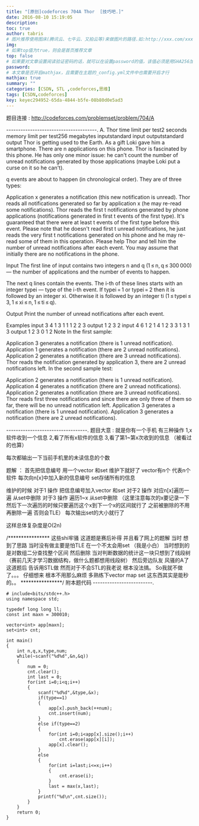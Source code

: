 ```yaml
---
title: "[原创]codeforces 704A Thor  [技巧吧.]"
date: 2016-08-10 15:19:05
description:
toc: true
author: tabris
# 图片推荐使用图床(腾讯云、七牛云、又拍云等)来做图片的路径.如:http://xxx.com/xxx.jpg
img:
# 如果top值为true，则会是首页推荐文章
top: false
# 如果要对文章设置阅读验证密码的话，就可以在设置password的值，该值必须是用SHA256加密后的密码，防止被他人识破
password:
# 本文章是否开启mathjax，且需要在主题的_config.yml文件中也需要开启才行
mathjax: true
summary: ""
categories: [CSDN, STL ,codeforces,思维]
tags: [CSDN,codeforces]
key: keyec294952-65da-4844-b5fe-08b80d0e5ad3
---
```


题目连接 : http://codeforces.com/problemset/problem/704/A

--------------------------------------.
A. Thor
time limit per test2 seconds
memory limit per test256 megabytes
inputstandard input
outputstandard output
Thor is getting used to the Earth. As a gift Loki gave him a smartphone. There are n applications on this phone. Thor is fascinated by this phone. He has only one minor issue: he can't count the number of unread notifications generated by those applications (maybe Loki put a curse on it so he can't).

q events are about to happen (in chronological order). They are of three types:

Application x generates a notification (this new notification is unread).
Thor reads all notifications generated so far by application x (he may re-read some notifications).
Thor reads the first t notifications generated by phone applications (notifications generated in first t events of the first type). It's guaranteed that there were at least t events of the first type before this event. Please note that he doesn't read first t unread notifications, he just reads the very first t notifications generated on his phone and he may re-read some of them in this operation.
Please help Thor and tell him the number of unread notifications after each event. You may assume that initially there are no notifications in the phone.

Input
The first line of input contains two integers n and q (1 ≤ n, q ≤ 300 000) — the number of applications and the number of events to happen.

The next q lines contain the events. The i-th of these lines starts with an integer typei — type of the i-th event. If typei = 1 or typei = 2 then it is followed by an integer xi. Otherwise it is followed by an integer ti (1 ≤ typei ≤ 3, 1 ≤ xi ≤ n, 1 ≤ ti ≤ q).

Output
Print the number of unread notifications after each event.

Examples
input
3 4
1 3
1 1
1 2
2 3
output
1
2
3
2
input
4 6
1 2
1 4
1 2
3 3
1 3
1 3
output
1
2
3
0
1
2
Note
In the first sample:

Application 3 generates a notification (there is 1 unread notification).
Application 1 generates a notification (there are 2 unread notifications).
Application 2 generates a notification (there are 3 unread notifications).
Thor reads the notification generated by application 3, there are 2 unread notifications left.
In the second sample test:

Application 2 generates a notification (there is 1 unread notification).
Application 4 generates a notification (there are 2 unread notifications).
Application 2 generates a notification (there are 3 unread notifications).
Thor reads first three notifications and since there are only three of them so far, there will be no unread notification left.
Application 3 generates a notification (there is 1 unread notification).
Application 3 generates a notification (there are 2 unread notifications).

----------------------------------.
题目大意 :
就是你有一个手机  有三种操作
1,x软件收到一个信息
2,看了所有x软件的信息
3,看了第1~第x次收到的信息 （被看过的也算）

每次都输出一下当前手机里的未读信息的个数


题解 ：
首先把信息编号
用一个vector 和set 维护下就好了
vector有n个 代表n个软件  每次向n[x]中加入新的信息编号
set存储所有的信息

维护的时候
对于1 操作  把信息编号加入vector 和set
对于2 操作  对应n[x]遍历一遍 从set中删除
对于3 操作  遍历1~x 从set中删除 （这里注意每次的x要记录一下 然后下一次遍历的时候只要遍历这个x到下一个x的区间就行了 之前被删除的不用再删除一遍  否则会TLE）
每次输出set的大小就行了

这样总体复杂度是O(2n)

/**************** 这些shi牢骚
这道题是赛后补得 并且看了网上的题解
当时 想到了思路 当时没有做主要是怕TLE  在一个不太会用set （我是小白）  当时想到的是对数组二分查找整个区间 然后删除 当对判断数据的统计这一块只想到了线段树（赛前几天才学习数据结构，做什么题都想用线段树） 然后旁边队友 风骚的A了这道题后  告诉用STL做   然而对于不会STL的我老说 根本没法搞。 So我就不做了。。。
仔细想来  根本不用那么麻烦   多熟练下vector map set 这东西其实是能秒的。。
****************/
附本题代码
-------------------------.
```
# include<bits/stdc++.h>
using namespace std;

typedef long long ll;
const int maxn = 300010;

vector<int> app[maxn];
set<int> cnt;

int main()
{
    int n,q,x,type,num;
    while(~scanf("%d%d",&n,&q))
    {
        num = 0;
        cnt.clear();
        int last = 0;
        for(int i=0;i<q;i++)
        {
            scanf("%d%d",&type,&x);
            if(type==1)
            {
                app[x].push_back(++num);
                cnt.insert(num);
            }
            else if(type==2)
            {
                for(int i=0;i<app[x].size();i++)
                    cnt.erase(app[x][i]);
                app[x].clear();
            }
            else
            {
                for(int i=last;i<=x;i++)
                {
                    cnt.erase(i);
                }
                last = max(x,last);
            }
            printf("%d\n",cnt.size());
        }
    }
    return 0;
}
```